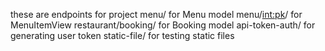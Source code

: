 these are endpoints for project
menu/ for Menu model
menu/<int:pk>/ for MenuItemView
restaurant/booking/ for Booking model
api-token-auth/ for generating user token
static-file/ for testing static files
